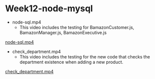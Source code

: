 # Week12-node-mysql


* node-sql.mp4
  * This video includes the testing for BamazonCustomer.js, BamazonManager.js, BamazonExecutive.js

[node-sql.mp4](https://github.com/clshu/Week12-node-mysql/node-sql.mp4)

* check_department.mp4
  * This video includes the testing for the new code that checks the department existence when adding a new product.

[check_department.mp4](https://github.com/clshu/Week12-node-mysql/check_department.mp4)

